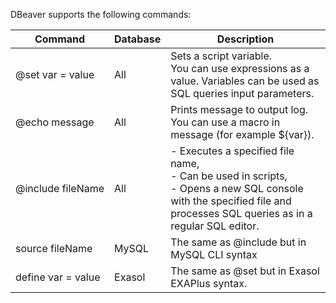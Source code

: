DBeaver supports the following commands:

| Command | Database | Description |
-----------|-------------|-------------|
@set&nbsp;var&nbsp;=&nbsp;value | All | Sets a script variable.<br/> You can use expressions as a value. Variables can be used as SQL queries input parameters.
@echo&nbsp;message | All | Prints message to output log. You can use a macro in message (for example ${var}).
@include&nbsp;fileName | All | - Executes a specified file name,<br/> - Can be used in scripts, <br/> - Opens a new SQL console with the specified file and processes SQL queries as in a regular SQL editor.
source&nbsp;fileName | MySQL | The same as @include but in MySQL CLI syntax
define&nbsp;var&nbsp;=&nbsp;value | Exasol | The same as @set but in Exasol EXAPlus syntax.

